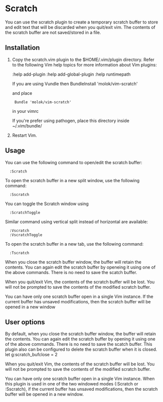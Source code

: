 Scratch
=======

You can use the scratch plugin to create a temporary scratch buffer to store
and edit text that will be discarded when you quit/exit vim. The contents
of the scratch buffer are not saved/stored in a file.

Installation
------------
1. Copy the scratch.vim plugin to the $HOME/.vim/plugin directory. Refer to
   the following Vim help topics for more information about Vim plugins:

      :help add-plugin
      :help add-global-plugin
      :help runtimepath

    If you are using Vundle then
        BundleInstall 'molok/vim-scratch'

    and place

        Bundle 'molok/vim-scratch'

    in your vimrc

    If you're prefer using pathogen, place this directory inside ~/.vim/bundle/

2. Restart Vim.

Usage
-----
You can use the following command to open/edit the scratch buffer:

      :Scratch

To open the scratch buffer in a new split window, use the following command:

      :Sscratch

You can toggle the Scratch window using

      :ScratchToggle

Similar command using vertical split instead of horizontal are available:

      :Vscratch
      :VscratchToggle

To open the scratch buffer in a new tab, use the following command:

      :Tscratch

When you close the scratch buffer window, the buffer will retain the
contents. You can again edit the scratch buffer by openeing it using one of
the above commands. There is no need to save the scatch buffer.

When you quit/exit Vim, the contents of the scratch buffer will be lost.
You will not be prompted to save the contents of the modified scratch
buffer.

You can have only one scratch buffer open in a single Vim instance. If the
current buffer has unsaved modifications, then the scratch buffer will be
opened in a new window

User options
------------

By default, when you close the scratch buffer window, the buffer will retain
the contents. You can again edit the scratch buffer by opening it using one
of the above commands. There is no need to save the scatch buffer.  This
plugin also can be configured to delete the scratch buffer when it is closed.
      let g:scratch_bufclose = 2

When you quit/exit Vim, the contents of the scratch buffer will be lost.
You will not be prompted to save the contents of the modified scratch
buffer.

You can have only one scratch buffer open in a single Vim instance. When
this plugin is used in one of the two windowed modes (:Scratch or :Sscratch),
if the current buffer has unsaved modifications, then the scratch buffer will
be opened in a new window.
